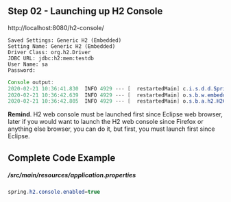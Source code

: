 ## Step 02 - Launching up H2 Console

http://localhost:8080/h2-console/

```
Saved Settings: Generic H2 (Embedded)
Setting Name: Generic H2 (Embedded)
Driver Class: org.h2.Driver
JDBC URL: jdbc:h2:mem:testdb
User Name: sa
Password:
```

```java
Console output:
2020-02-21 10:36:41.830  INFO 4929 --- [  restartedMain] c.i.s.d.d.SpringDatabaseApplication      : Starting SpringDatabaseApplication on laptop with PID 4929
2020-02-21 10:36:42.639  INFO 4929 --- [  restartedMain] o.s.b.w.embedded.tomcat.TomcatWebServer  : Tomcat initialized with port(s): 8080 (http)
2020-02-21 10:36:42.805  INFO 4929 --- [  restartedMain] o.s.b.a.h2.H2ConsoleAutoConfiguration    : H2 console available at '/h2-console'. Database available at 'jdbc:h2:mem:testdb'
```

**Remind**. H2 web console must be launched first since Eclipse web browser, later if you would want to launch the H2 web console since Firefox or anything else browser, you can do it, but first, you must launch first since Eclipse.


## Complete Code Example

##### /src/main/resources/application.properties

```java
spring.h2.console.enabled=true
```